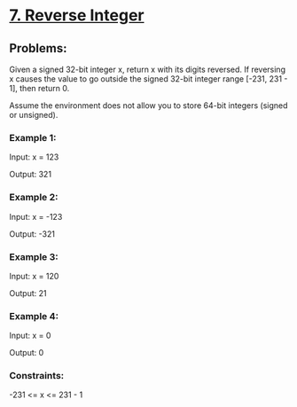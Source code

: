 # [7. Reverse Integer](https://leetcode.com/problems/reverse-integer/)

## Problems:

Given a signed 32-bit integer x, return x with its digits reversed. If reversing x causes the value to go outside the signed 32-bit integer range [-231, 231 - 1], then return 0.

Assume the environment does not allow you to store 64-bit integers (signed or unsigned).

### Example 1:

Input: x = 123

Output: 321

### Example 2:

Input: x = -123

Output: -321

### Example 3:

Input: x = 120

Output: 21

### Example 4:

Input: x = 0

Output: 0
 

### Constraints:

-231 <= x <= 231 - 1